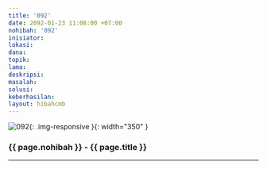 ```yaml
---
title: '092'
date: 2092-01-23 11:08:00 +07:00
nohibah: '092'
inisiator:
lokasi:
dana:
topik:
lama:
deskripsi:
masalah:
solusi:
keberhasilan:
layout: hibahcmb
---
```


![092](/static/img/hibahcmb/092.png){: .img-responsive }{: width="350" }

### {{ page.nohibah }} - {{ page.title }}

---
